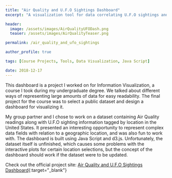 ```yaml
---
title: "Air Quality and U.F.O Sightings Dashboard"
excerpt: "A visualization tool for data correlating U.F.O sightings and air quality in the U.S."

header:
  image: /assets/images/AirQualityUFODash.png
  teaser: /assets/images/AirQualityTeaser.png

permalink: /air_quality_and_ufo_sightings

author_profile: true

tags: [Course Projects, Tools, Data Visualization, Java Script]

date: 2018-12-17
---
```


This dashboard is a project I worked on for Information Visualization, a course I took during my undergraduate degree.  We talked about different ways of representing large amounts of data for easy readability.  The final project for the course was to select a public dataset and design a dashboard for visualizing it.  

My group partner and I chose to work on a dataset containing Air Quality readings along with U.F.O sighting information tagged by location in the United States.  It presented an interesting opportunity to represent complex data fields with relation to a geographic location, and was also fun to work with.  The dashboard is built using Java Script and d3.js. Unfortunately, the dataset itself is unfinished, which causes some problems with the interactive plots for certain location selections, but the concept of the dashboard should work if the dataset were to be updated.  


Check out the official project site: [Air Quality and U.F.O Sightings Dashboard](https://kyles22.github.io/Air-Quality-Impact-On-UFO-Sightings/){:target="_blank"}
